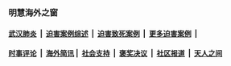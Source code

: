 
### 明慧海外之窗

####  [武汉肺炎](indexes/365.md?t=06171301) &nbsp;|&nbsp;  [迫害案例综述](indexes/328.md?t=06171301) &nbsp;|&nbsp; [迫害致死案例](indexes/277.md?t=06171301)  &nbsp;|&nbsp; [更多迫害案例](indexes/81.md?t=06171301)  &nbsp;|&nbsp; 
####  [时事评论](indexes/19.md?t=06171301) &nbsp;|&nbsp; [海外简讯](indexes/245.md?t=06171301)&nbsp;|&nbsp;  [社会支持](indexes/140.md?t=06171301) &nbsp;|&nbsp; [褒奖决议](indexes/282.md?t=06171301) &nbsp;|&nbsp; [社区报道](indexes/91.md?t=06171301)  &nbsp;|&nbsp; [天人之间](indexes/78.md?t=06171301) 

